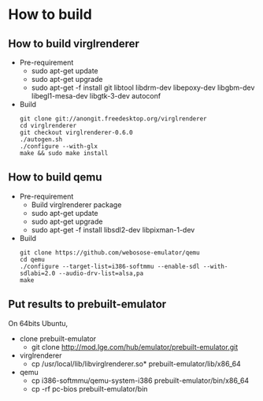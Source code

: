 How to build
============

How to build virglrenderer
--------------------------
* Pre-requirement
  * sudo apt-get update
  * sudo apt-get upgrade
  * sudo apt-get -f install git libtool libdrm-dev libepoxy-dev libgbm-dev libegl1-mesa-dev libgtk-3-dev autoconf
* Build
    ```
    git clone git://anongit.freedesktop.org/virglrenderer
    cd virglrenderer
    git checkout virglrenderer-0.6.0
    ./autogen.sh
    ./configure --with-glx
    make && sudo make install
    ```

How to build qemu
-----------------
* Pre-requirement
  * Build virglrenderer package
  * sudo apt-get update
  * sudo apt-get upgrade
  * sudo apt-get -f install libsdl2-dev libpixman-1-dev
* Build
    ```
    git clone https://github.com/webosose-emulator/qemu
    cd qemu
    ./configure --target-list=i386-softmmu --enable-sdl --with-sdlabi=2.0 --audio-drv-list=alsa,pa
    make
    ```

Put results to prebuilt-emulator
----------------------------------
On 64bits Ubuntu,
* clone prebuilt-emulator
   * git clone http://mod.lge.com/hub/emulator/prebuilt-emulator.git
* virglrenderer
    * cp /usr/local/lib/libvirglrenderer.so* prebuilt-emulator/lib/x86_64
* qemu
    * cp i386-softmmu/qemu-system-i386 prebuilt-emulator/bin/x86_64
    * cp -rf pc-bios prebuilt-emulator/bin

